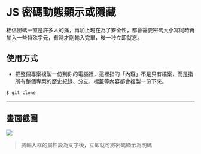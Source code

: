 # JS 密碼動態顯示或隱藏

相信密碼一直是許多人的痛，再加上現在為了安全性，都會需要密碼大小寫同時再加入一些特殊字元，有時才剛輸入完畢，後一秒立即就忘。

## 使用方式
- 把整個專案複製一份到你的電腦裡，這裡指的「內容」不是只有檔案，而是指所有整個專案的歷史紀錄、分支、標籤等內容都會複製一份下來。
```sh
$ git clone
```

----

## 畫面截圖
![](https://i.imgur.com/cpLh0cR.gif)
> 將輸入框的屬性設為文字後，立即就可將密碼顯示為明碼
